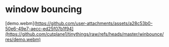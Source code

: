 # window bouncing
[demo.webm](https://github.com/user-attachments/assets/a28c53b0-50e6-49e7-aecc-ed25f07b1f94](https://github.com/cutplane1/tinythings/raw/refs/heads/master/winbounce/res/demo.webm)
